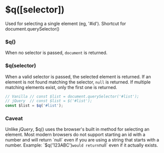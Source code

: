 # $q([selector])
Used for selecting a single element (eg, '#id').
Shortcut for document.querySelector()

### $q()
When no selector is passed, `document` is returned.

### $q(selector)
When a valid selector is passed, the selected element is returned.
If an element is not found matching the selector, `null` is returned.
If multiple matching elements exist, only the first one is returned.

```javascript
// Vanilla // const $list = document.querySelector('#list');
// jQuery  // const $list = $('#list');
const $list = $q('#list');
```

### Caveat
Unlike _jQuery_, $q() uses the browser's built in method for selecting an element. Most modern browsers do not support starting an id with a number and will return `null` even if you are using a string that starts with a number. Example: `$q('123ABC')` would return `null` even if it actually exists.